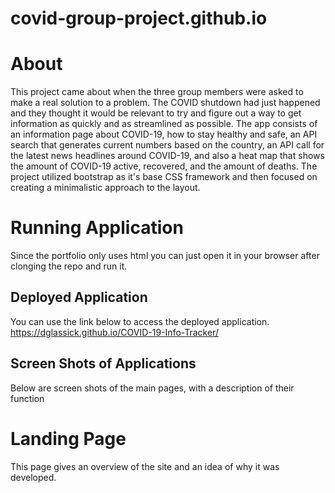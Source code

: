 # covid-group-project.github.io

# About
This project came about when the three group members were asked to make a real solution to a problem. The COVID shutdown had just happened and they thought it would be relevant to try and figure out a way to get information as quickly and as streamlined as possible. The app consists of an information page about COVID-19, how to stay healthy and safe, an API search that generates current numbers based on the country, an API call for the latest news headlines around COVID-19, and also a heat map that shows the amount of COVID-19 active, recovered, and the amount of deaths. The project utilized bootstrap as it's base CSS framework and then focused on creating a minimalistic approach to the layout.

# Running Application
Since the portfolio only uses html you can just open it in your browser after clonging the repo and run it.

## Deployed Application

You can use the link below to access the deployed application.
https://dglassick.github.io/COVID-19-Info-Tracker/


## Screen Shots of Applications
Below are screen shots of the main pages, with a description of their function

# Landing Page
This page gives an overview of the site and an idea of why it was developed.
